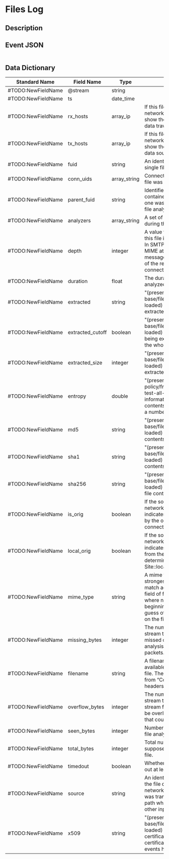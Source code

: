 # Files Log

## Description

## Event JSON

```json
```

## Data Dictionary

|	        Standard Name       	|            Field Name             |       	    Type            	|   	    Description          	|	     Sample Value           	|
|	-------------------------------	|	-------------------------------	|	-------------------------------	|	-------------------------------	|	-------------------------------	|
|#TODO:NewFieldName|@stream|string||
|#TODO:NewFieldName|ts|date_time||
|#TODO:NewFieldName|rx_hosts|array_ip|If this file was transferred over a network connection this should show the host or hosts that the data traveled to.|
|#TODO:NewFieldName|tx_hosts|array_ip|If this file was transferred over a network connection this should show the host or hosts that the data sourced from.|
|#TODO:NewFieldName|fuid|string|An identifier associated with a single file.|
|#TODO:NewFieldName|conn_uids|array_string|Connection UIDs over which the file was transferred.|
|#TODO:NewFieldName|parent_fuid|string|Identifier associated with a container file from which this one was extracted as part of the file analysis.|
|#TODO:NewFieldName|analyzers|array_string|A set of analysis types done during the file analysis.|MD5,SHA1,X509,PE
|#TODO:NewFieldName|depth|integer|A value to represent the depth of this file in relation to its source. In SMTP, it is the depth of the MIME attachment on the message. In HTTP, it is the depth of the request within the TCP connection.|
|#TODO:NewFieldName|duration|float|The duration the file was analyzed for.|
|#TODO:NewFieldName|extracted|string|"(present if base/files/extract/main.bro is loaded) Local filename of extracted file."|HTTP-FSlUus2Qlwch8g8aNl.exe
|#TODO:NewFieldName|extracted_cutoff|boolean|"(present if base/files/extract/main.bro is loaded) Set to true if the file being extracted was cut off so the whole file was not logged."|
|#TODO:NewFieldName|extracted_size|integer|"(present if base/files/extract/main.bro is loaded) The number of bytes extracted to disk."|
|#TODO:NewFieldName|entropy|double|"(present if policy/frameworks/files/entropy-test-all-files.bro is loaded) The information density of the contents of the file, expressed as a number of bits per character."|
|#TODO:NewFieldName|md5|string|"(present if base/files/hash/main.bro is loaded) An MD5 digest of the file contents."|
|#TODO:NewFieldName|sha1|string|"(present if base/files/hash/main.bro is loaded) A SHA1 digest of the file contents."|
|#TODO:NewFieldName|sha256|string|"(present if base/files/hash/main.bro is loaded) A SHA256 digest of the file contents."|
|#TODO:NewFieldName|is_orig|boolean|If the source of this file is a network connection, this field indicates if the file is being sent by the originator of the connection or the responder.|
|#TODO:NewFieldName|local_orig|boolean|If the source of this file is a network connection, this field indicates if the data originated from the local network or not as determined by the configured Site::local_nets.|
|#TODO:NewFieldName|mime_type|string|A mime type provided by the strongest file magic signature match against the bof_buffer field of fa_file, or in the cases where no buffering of the beginning of file occurs, an initial guess of the mime type based on the first data seen.|
|#TODO:NewFieldName|missing_bytes|integer|The number of bytes in the file stream that were completely missed during the process of analysis e.g. due to dropped packets.|
|#TODO:NewFieldName|filename|string|A filename for the file if one is available from the source for the file. These will frequently come from “Content-Disposition” headers in network protocols.|
|#TODO:NewFieldName|overflow_bytes|integer|The number of bytes in the file stream that were not delivered to stream file analyzers. This could be overlapping bytes or bytes that couldn’t be reassembled.|
|#TODO:NewFieldName|seen_bytes|integer|Number of bytes provided to the file analysis engine for the file.|
|#TODO:NewFieldName|total_bytes|integer|Total number of bytes that are supposed to comprise the full file.|
|#TODO:NewFieldName|timedout|boolean|Whether the file analysis timed out at least once for the file.|
|#TODO:NewFieldName|source|string|An identification of the source of the file data. E.g. it may be a network protocol over which it was transferred, or a local file path which was read, or some other input source.|SSL,HTTP,SMB,SMTP,KRB_TCP,FTP_DATA,DTLS,RDP
|#TODO:NewFieldName|x509|string|"(present if base/files/x509/main.bro is loaded) Information about X509 certificates. This is used to keep certificate information until all events have been received."|